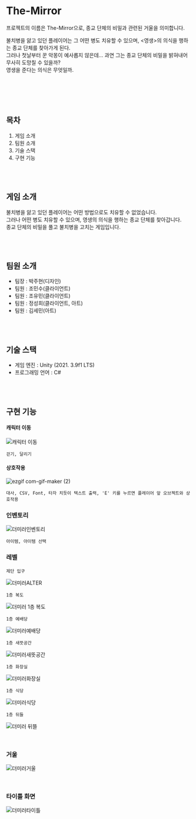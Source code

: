 # The-Mirror
  프로젝트의 이름은 The-Mirror으로, 종교 단체의 비밀과 관련된 거울을 의미합니다.
  
  불치병을 앓고 있던 플레이어는 그 어떤 병도 치유할 수 있으며, <영생>의 의식을 행하는 종교 단체를 찾아가게 된다.<br/>
  그러나 첫날부터 꾼 악몽이 예사롭지 않은데... 과연 그는 종교 단체의 비밀을 밝혀내어 무사히 도망칠 수 있을까?<br/>
  영생을 준다는 의식은 무엇일까.
  
  <br/><br/><br/><br/>

## 목차
  1. 게임 소개
  2. 팀원 소개
  3. 기술 스택
  4. 구현 기능
  <br/><br/><br/><br/>
  
## 게임 소개
  불치병을 앓고 있던 플레이어는 어떤 방법으로도 치유할 수 없었습니다. <br/>
  그러나 어떤 병도 치유할 수 있으며, 영생의 의식을 행하는 종교 단체를 찾아갑니다.<br/>
  종교 단체의 비밀을 풀고 불치병을 고치는 게임입니다.
  <br/><br/><br/><br/>
  
## 팀원 소개
  - 팀장 : 박주현(디자인)
  - 팀원 : 조민수(클라이언트)
  - 팀원 : 조유민(클라이언트)
  - 팀원 : 정성희(클라이언트, 아트)
  - 팀원 : 김세민(아트)
  <br/><br/><br/><br/>

## 기술 스택
  - 게임 엔진 : Unity (2021. 3.9f1 LTS)
  - 프로그래밍 언어 : C#
  <br/><br/><br/><br/>

## 구현 기능

#### 캐릭터 이동
![캐릭터 이동](https://user-images.githubusercontent.com/40791869/216069228-ded85109-04c0-45e3-866f-5968c30799bc.gif)

    걷기, 달리기

#### 상호작용
![ezgif com-gif-maker (2)](https://user-images.githubusercontent.com/40791869/216067930-358e405d-1649-4be3-98d2-ab395ed8d5af.gif)

    대사, CSV, Font, 타자 치듯이 텍스트 출력, 'E' 키를 누르면 플레이어 앞 오브젝트와 상호작용
  
### 인벤토리
![더미러인벤토리](https://user-images.githubusercontent.com/40791869/216074461-d1872e28-dde4-436e-947e-008c3427e4cb.gif)

    아이템, 아이템 선택
   
### 레벨 
    제단 입구
![더미러ALTER](https://user-images.githubusercontent.com/40791869/216076109-bcb4f029-c32d-4729-99bd-1ef880023e6c.png)

    1층 복도
![더미러 1층 복도](https://user-images.githubusercontent.com/40791869/216076239-d8184914-ce57-49cb-b2d7-e52b1f1c087d.png)

    1층 예배당
![더미러예배당](https://user-images.githubusercontent.com/40791869/216076365-0f73a289-51b0-42e3-ab14-84b1b923b56e.png)

    1층 새뜻공간
![더미러새뜻공간](https://user-images.githubusercontent.com/40791869/216076450-24c1c1ce-f87e-4cbd-9b71-3a48bb253b53.png)

    1층 화장실
![더미러화장실](https://user-images.githubusercontent.com/40791869/216076501-ac799070-4418-4b93-ba3e-95aaa2db9f55.png)

    1층 식당
![더미러식당](https://user-images.githubusercontent.com/40791869/216076548-7f08c439-f443-424e-9d0c-b21500140a92.png)

    1층 뒤들
![더미러 뒤뜰](https://user-images.githubusercontent.com/40791869/216076586-c4df1485-7b82-483c-bf40-bf77927b9dfd.png)

<br/>

### 거울
![더미러거울](https://user-images.githubusercontent.com/40791869/216079132-c477b4fa-6628-4fdc-a0a1-660ef204a811.gif)


<br/>
  
### 타이틀 화면
![더미러타이틀](https://user-images.githubusercontent.com/40791869/216090885-f6958aa0-3fcf-4b82-b434-9af1c16f9a51.gif)
